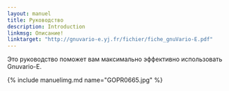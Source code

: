 ```yaml
---
layout: manuel
title: Руководство
description: Introduction
linkmsg: Описание!
linktarget: "http://gnuvario-e.yj.fr/fichier/fiche_gnuVario-E.pdf"
---
```


Это руководство поможет вам максимально эффективно использовать Gnuvario-E.

{% include manuelimg.md name="GOPR0665.jpg" %}
